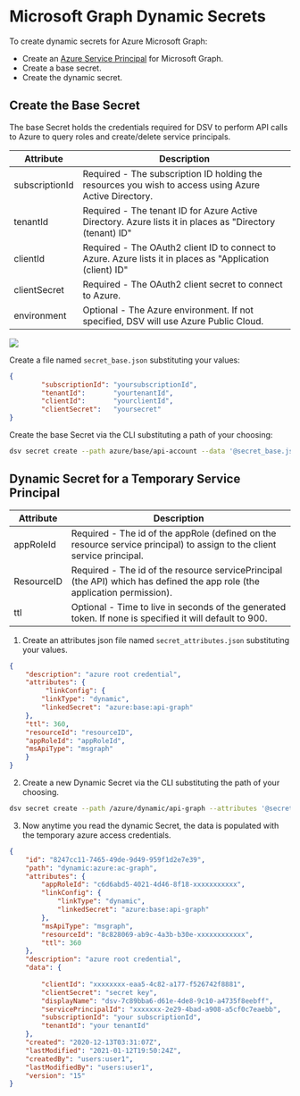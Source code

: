 [title]: # (Microsoft Graph Dynamic Secrets)
[tags]: # (DevOps Secrets Vault,DSV,)
[priority]: # (6230)

# Microsoft Graph Dynamic Secrets

To create dynamic secrets for Azure Microsoft Graph:

* Create an [Azure Service Principal](azure-sp.md) for Microsoft Graph.
* Create a base secret.
* Create the dynamic secret.

## Create the Base Secret

The base Secret holds the credentials required for DSV to perform API calls to Azure to query roles and create/delete service principals.   

| Attribute                 | Description                                                         |
| --------------            | ------------------------------                                      |
| subscriptionId              | Required - The subscription ID holding the resources you wish to access using Azure Active Directory.   |
| tenantId                    | Required - The tenant ID for Azure Active Directory. Azure lists it in places as "Directory (tenant) ID"                  |
| clientId                    |  Required - The OAuth2 client ID to connect to Azure. Azure lists it in places as "Application (client) ID" |
| clientSecret                |  Required - The OAuth2 client secret to connect to Azure.
| environment                 |  Optional - The Azure environment. If not specified, DSV will use Azure Public Cloud. |

![](./images/spacer.png)

Create a file named `secret_base.json` substituting your values:

```json
{
    	"subscriptionId": "yoursubscriptionId",
		"tenantId":       "yourtenantId",
		"clientId":       "yourclientId",
		"clientSecret":   "yoursecret"
}
```
Create the base Secret via the CLI substituting a path of your choosing:

```BASH
dsv secret create --path azure/base/api-account --data '@secret_base.json' --attributes '{"type": "azure"}' --desc "azure base credential"
```

## Dynamic Secret for a Temporary Service Principal 

| Attribute          | Description                                                         |
| --------------         | ------------------------------                               | 
| appRoleId                  | Required - The id of the appRole (defined on the resource service principal) to assign to the client service principal.      
| ResourceID                 | Required - The id of the resource servicePrincipal (the API) which has defined the app role (the application permission).
| ttl                       | Optional - Time to live in seconds of the generated token. If none is specified it will default to 900. |

1. Create an attributes json file named `secret_attributes.json` substituting your values.

```json
{
    "description": "azure root credential",
    "attributes": {
		 "linkConfig": {
		"linkType": "dynamic",
		"linkedSecret": "azure:base:api-graph"
	},
	"ttl": 360,
	"resourceId": "resourceID",
	"appRoleId": "appRoleId",
	"msApiType": "msgraph"
    }
}

```
2. Create a new Dynamic Secret via the CLI substituting the path of your choosing.
 
```BASH
dsv secret create --path /azure/dynamic/api-graph --attributes '@secret_attributes.json' --desc "azure dynamic credential" 
```
3. Now anytime you read the dynamic Secret, the data is populated with the temporary azure access credentials.

```json
{
    "id": "8247cc11-7465-49de-9d49-959f1d2e7e39",
    "path": "dynamic:azure:ac-graph",
    "attributes": {
        "appRoleId": "c6d6abd5-4021-4d46-8f18-xxxxxxxxxxx",
        "linkConfig": {
            "linkType": "dynamic",
            "linkedSecret": "azure:base:api-graph"
        },
        "msApiType": "msgraph",
        "resourceId": "8c828069-ab9c-4a3b-b30e-xxxxxxxxxxxx",
        "ttl": 360
    },
    "description": "azure root credential",
    "data": {
       
        "clientId": "xxxxxxxx-eaa5-4c82-a177-f526742f8881",
        "clientSecret": "secret key",
        "displayName": "dsv-7c89bba6-d61e-4de8-9c10-a4735f8eebff",
        "servicePrincipalId": "xxxxxxx-2e29-4bad-a908-a5cf0c7eaebb",
        "subscriptionId": "your subscriptionId",
        "tenantId": "your tenantId"
    },
    "created": "2020-12-13T03:31:07Z",
    "lastModified": "2021-01-12T19:50:24Z",
    "createdBy": "users:user1",
    "lastModifiedBy": "users:user1",
    "version": "15"
}
```
